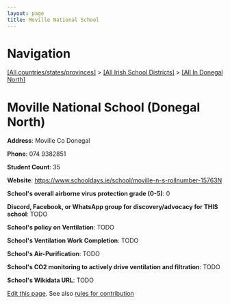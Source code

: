 ```yaml
---
layout: page
title: Moville National School
---
```

# Navigation

[[All countries/states/provinces]](../../..) > [[All Irish School Districts]](../..) > [[All In Donegal North]](..)

# Moville National School (Donegal North)

**Address**: Moville Co Donegal

**Phone**: 074 9382851

**Student Count**: 35

**Website**: <https://www.schooldays.ie/school/moville-n-s-rollnumber-15763N>

**School's overall airborne virus protection grade (0-5)**: 0

**Discord, Facebook, or WhatsApp group for discovery/advocacy for THIS school**: TODO

**School's policy on Ventilation**: TODO

**School's Ventilation Work Completion**: TODO

**School's Air-Purification**: TODO

**School's CO2 monitoring to actively drive ventilation and filtration**: TODO

**School's Wikidata URL**: TODO


[Edit this page](https://github.com/ventilate-schools/Ireland/edit/main/./Donegal_North/Moville_National_School.md). See also [rules for contribution](../../../contribution-rules/)